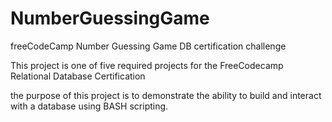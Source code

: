 # NumberGuessingGame
freeCodeCamp Number Guessing Game DB certification challenge

This project is one of five required projects for the FreeCodecamp Relational Database Certification 

the purpose of this project is to demonstrate the ability to build and interact with a database using
BASH scripting.
